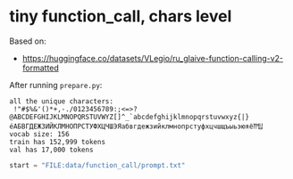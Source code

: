 # tiny function_call, chars level

Based on:

- https://huggingface.co/datasets/VLegio/ru_glaive-function-calling-v2-formatted

After running `prepare.py`:

```text
all the unique characters: 
 !"#$%&'()*+,-./0123456789:;<=>?@ABCDEFGHIJKLMNOPQRSTUVWYZ[]^_`abcdefghijklmnopqrstuvwxyz{|}éАБВГДЕЖЗИЙКЛМНОПРСТУФХЦЧШЭЯабвгдежзийклмнопрстуфхцчшщъыьэюяё⁇팁
vocab size: 156
train has 152,999 tokens
val has 17,000 tokens
```

```python
start = "FILE:data/function_call/prompt.txt"
```
